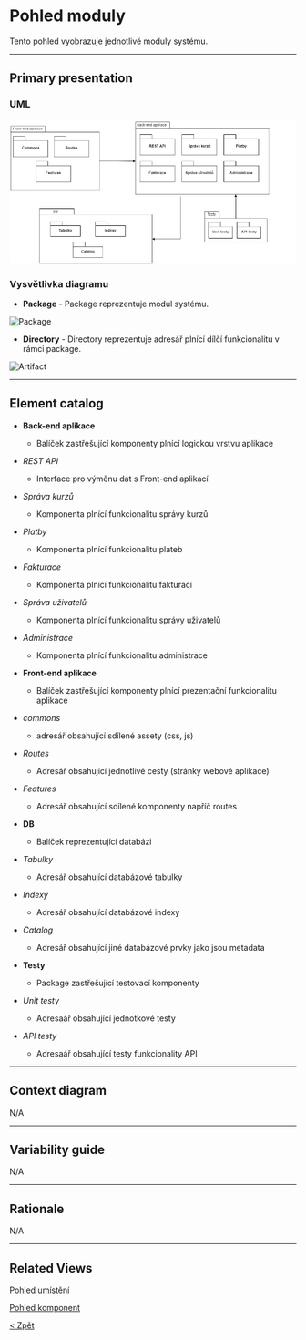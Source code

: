 # Pohled moduly
Tento pohled vyobrazuje jednotlivé moduly systému.

---

## Primary presentation
### UML
![Diagram modulů](https://github.com/michaelslavev/4IT575-seminarni-prace/blob/main/SOA/assets/moduly-soa.png "Diagram modulů")

### Vysvětlivka diagramu
- **Package** - Package reprezentuje modul systému.

![Package](https://github.com/michaelslavev/4IT575-seminarni-prace/blob/main/SOA/assets/prvky-diagram%C5%AF/package.png "Označení Package")

- **Directory** - Directory reprezentuje adresář plnící dílčí funkcionalitu v rámci package.

![Artifact](https://github.com/michaelslavev/4IT575-seminarni-prace/blob/main/SOA/assets/prvky-diagram%C5%AF/directory.png "Označení Artifactu")

---

## Element catalog
- **Back-end aplikace**
    - Balíček zastřešující komponenty plnící logickou vrstvu aplikace

-   *REST API*
    - Interface pro výměnu dat s Front-end aplikací

- *Správa kurzů*
    - Komponenta plnící funkcionalitu správy kurzů

- *Platby*
    - Komponenta plnící funkcionalitu plateb

- *Fakturace*
    - Komponenta plnící funkcionalitu fakturací

- *Správa uživatelů*
    - Komponenta plnící funkcionalitu správy uživatelů

- *Administrace*
    - Komponenta plnící funkcionalitu administrace

- **Front-end aplikace**
    - Balíček zastřešující komponenty plnící prezentační funkcionalitu aplikace

-   *commons*
    - adresář obsahující sdílené assety (css, js)

- *Routes*
    - Adresář obsahující jednotlivé cesty (stránky webové aplikace)

- *Features*
    - Adresář obsahující sdílené komponenty napříč routes

- **DB**
    - Balíček reprezentující databázi

- *Tabulky*
    - Adresář obsahující databázové tabulky

- *Indexy*
    - Adresář obsahující databázové indexy

- *Catalog*
    - Adresář obsahující jiné databázové prvky jako jsou metadata

- **Testy**
    - Package zastřešující testovací komponenty

- *Unit testy*
    - Adresaář obsahující jednotkové testy

- *API testy*
    - Adresaář obsahující testy funkcionality API

---
## Context diagram
N/A

---
## Variability guide
N/A

---

## Rationale
N/A

---

## Related Views
[Pohled umístění](../umístění/README.md "Pohled umístění")

[Pohled komponent](../komponent/README.md "Pohled komponent")

[< Zpět](../../ "Zpět do adresáře SOA")
